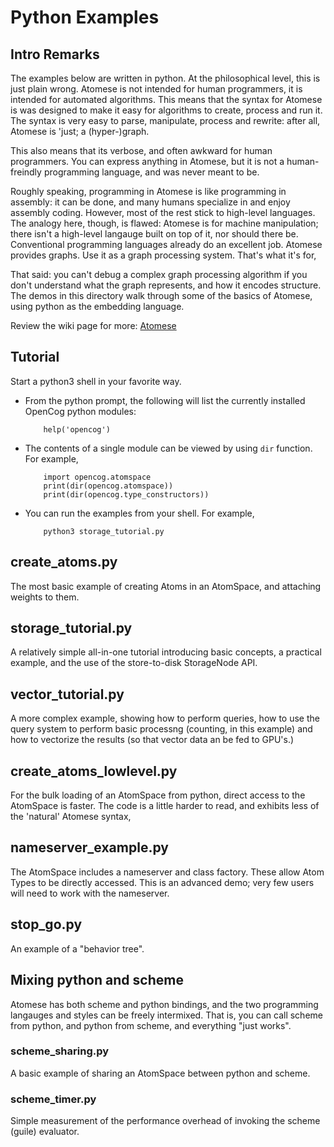 # Python Examples

## Intro Remarks
The examples below are written in python. At the philosophical level,
this is just plain wrong. Atomese is not intended for human programmers,
it is intended for automated algorithms. This means that the syntax for
Atomese is was designed to make it easy for algorithms to create,
process and run it. The syntax is very easy to parse, manipulate,
process and rewrite: after all, Atomese is 'just; a (hyper-)graph.

This also means that its verbose, and often awkward for human
programmers. You can express anything in Atomese, but it is not
a human-freindly programming language, and was never meant to be.

Roughly speaking, programming in Atomese is like programming in
assembly: it can be done, and many humans specialize in and enjoy
assembly coding. However, most of the rest stick to high-level
languages.  The analogy here, though, is flawed: Atomese is for
machine manipulation; there isn't a high-level langauge built on
top of it, nor should there be. Conventional programming languages
already do an excellent job. Atomese provides graphs. Use it as
a graph processing system.  That's what it's for,

That said: you can't debug a complex graph processing algorithm
if you don't understand what the graph represents, and how it encodes
structure. The demos in this directory walk through some of the basics
of Atomese, using python as the embedding language.

Review the wiki page for more:
[Atomese](https://wiki.opencog.org/w/Atomese)

## Tutorial
Start a python3 shell in your favorite way.

* From the python prompt, the following will list the currently
  installed OpenCog python modules:
  ```
      help('opencog')
  ```

* The contents of a single module can be viewed by using `dir` function.
  For example,
  ```
      import opencog.atomspace
      print(dir(opencog.atomspace))
      print(dir(opencog.type_constructors))
  ```

* You can run the examples from your shell. For example,
  ```
      python3 storage_tutorial.py
  ```

## create_atoms.py
The most basic example of creating Atoms in an AtomSpace, and attaching
weights to them.

## storage_tutorial.py
A relatively simple all-in-one tutorial introducing basic concepts,
a practical example, and the use of the store-to-disk StorageNode API.

## vector_tutorial.py
A more complex example, showing how to perform queries, how to use the
query system to perform basic processng (counting, in this example) and
how to vectorize the results (so that vector data an be fed to GPU's.)

## create_atoms_lowlevel.py
For the bulk loading of an AtomSpace from python, direct access
to the AtomSpace is faster. The code is a little harder to read,
and exhibits less of the 'natural' Atomese syntax,

## nameserver_example.py
The AtomSpace includes a nameserver and class factory. These allow
Atom Types to be directly accessed. This is an advanced demo; very
few users will need to work with the nameserver.

## stop_go.py
An example of a "behavior tree".

## Mixing python and scheme
Atomese has both scheme and python bindings, and the two programming
langauges and styles can be freely intermixed. That is, you can call
scheme from python, and python from scheme, and everything "just works".

### scheme_sharing.py
A basic example of sharing an AtomSpace between python and scheme.

### scheme_timer.py
Simple measurement of the performance overhead of invoking the scheme
(guile) evaluator.
